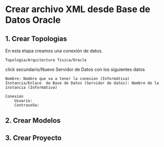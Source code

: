 # Crear archivo XML desde Base de Datos Oracle

## 1. Crear Topologias
En esta etapa creamos una conexión de datos.
```
Topologia/Arquitectura fisica/Oracle
```
click secundario/Nuevo Servidor de Datos  con los siguientes datos
```
Nombre: Nombre que va a tener la conexion (Informátiva)
Instancia/Enlace  de Base de Datos (Servidor de datos): Nombre de la instancia (Informátiva)

Conexion
    Usuario:
    Contraseña:
```

    

## 2. Crear Modelos

## 3. Crear Proyecto